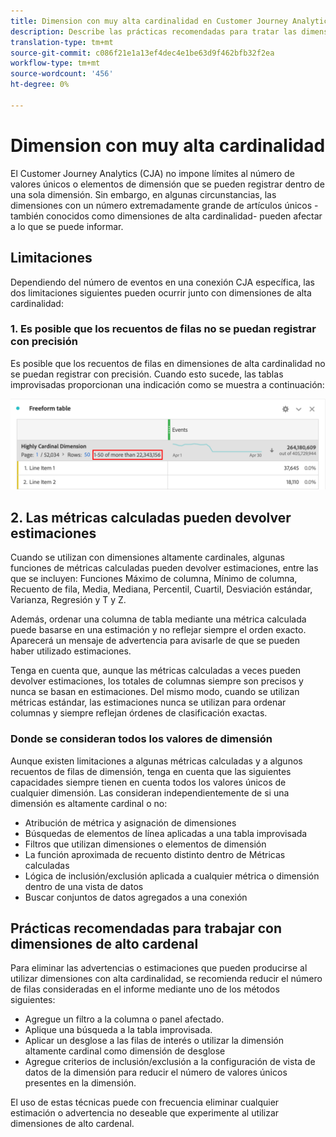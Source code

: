 ```yaml
---
title: Dimension con muy alta cardinalidad en Customer Journey Analytics
description: Describe las prácticas recomendadas para tratar las dimensiones de alta cardinalidad en el Customer Journey Analytics
translation-type: tm+mt
source-git-commit: c086f21e1a13ef4dec4e1be63d9f462bfb32f2ea
workflow-type: tm+mt
source-wordcount: '456'
ht-degree: 0%

---
```



# Dimension con muy alta cardinalidad

El Customer Journey Analytics (CJA) no impone límites al número de valores únicos o elementos de dimensión que se pueden registrar dentro de una sola dimensión. Sin embargo, en algunas circunstancias, las dimensiones con un número extremadamente grande de artículos únicos -también conocidos como dimensiones de alta cardinalidad- pueden afectar a lo que se puede informar.

## Limitaciones

Dependiendo del número de eventos en una conexión CJA específica, las dos limitaciones siguientes pueden ocurrir junto con dimensiones de alta cardinalidad:

### 1. Es posible que los recuentos de filas no se puedan registrar con precisión

Es posible que los recuentos de filas en dimensiones de alta cardinalidad no se puedan registrar con precisión. Cuando esto sucede, las tablas improvisadas proporcionan una indicación como se muestra a continuación:

![](assets/high-cardinality.png)

## 2. Las métricas calculadas pueden devolver estimaciones

Cuando se utilizan con dimensiones altamente cardinales, algunas funciones de métricas calculadas pueden devolver estimaciones, entre las que se incluyen: Funciones Máximo de columna, Mínimo de columna, Recuento de fila, Media, Mediana, Percentil, Cuartil, Desviación estándar, Varianza, Regresión y T y Z.

Además, ordenar una columna de tabla mediante una métrica calculada puede basarse en una estimación y no reflejar siempre el orden exacto. Aparecerá un mensaje de advertencia para avisarle de que se pueden haber utilizado estimaciones.

Tenga en cuenta que, aunque las métricas calculadas a veces pueden devolver estimaciones, los totales de columnas siempre son precisos y nunca se basan en estimaciones. Del mismo modo, cuando se utilizan métricas estándar, las estimaciones nunca se utilizan para ordenar columnas y siempre reflejan órdenes de clasificación exactas.

### Donde se consideran todos los valores de dimensión

Aunque existen limitaciones a algunas métricas calculadas y a algunos recuentos de filas de dimensión, tenga en cuenta que las siguientes capacidades siempre tienen en cuenta todos los valores únicos de cualquier dimensión. Las consideran independientemente de si una dimensión es altamente cardinal o no:

* Atribución de métrica y asignación de dimensiones
* Búsquedas de elementos de línea aplicadas a una tabla improvisada
* Filtros que utilizan dimensiones o elementos de dimensión
* La función aproximada de recuento distinto dentro de Métricas calculadas
* Lógica de inclusión/exclusión aplicada a cualquier métrica o dimensión dentro de una vista de datos
* Buscar conjuntos de datos agregados a una conexión

## Prácticas recomendadas para trabajar con dimensiones de alto cardenal

Para eliminar las advertencias o estimaciones que pueden producirse al utilizar dimensiones con alta cardinalidad, se recomienda reducir el número de filas consideradas en el informe mediante uno de los métodos siguientes:

* Agregue un filtro a la columna o panel afectado.
* Aplique una búsqueda a la tabla improvisada.
* Aplicar un desglose a las filas de interés o utilizar la dimensión altamente cardinal como dimensión de desglose
* Agregue criterios de inclusión/exclusión a la configuración de vista de datos de la dimensión para reducir el número de valores únicos presentes en la dimensión.

El uso de estas técnicas puede con frecuencia eliminar cualquier estimación o advertencia no deseable que experimente al utilizar dimensiones de alto cardenal.
